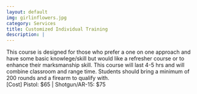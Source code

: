 ```yaml
---
layout: default
img: girlinflowers.jpg
category: Services
title: Customized Individual Training
description: |
---
```

This course is designed for those who prefer a one on one approach and have some basic knowlege/skill but would like a refresher course or to enhance their marksmanship skill. This course will last 4-5 hrs and will combine classroom and range time. Students should bring a minimum of 200 rounds and a firearm to qualify with.  
[Cost] Pistol: $65 | Shotgun/AR-15: $75